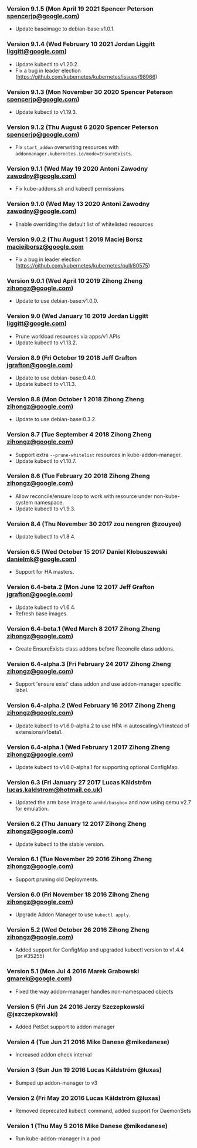 ### Version 9.1.5 (Mon April 19 2021 Spencer Peterson <spencerjp@google.com>)
 - Update baseimage to debian-base:v1.0.1.

### Version 9.1.4 (Wed February 10 2021 Jordan Liggitt <liggitt@google.com>)
 - Update kubectl to v1.20.2.
 - Fix a bug in leader election (https://github.com/kubernetes/kubernetes/issues/98966)

### Version 9.1.3 (Mon November 30 2020 Spencer Peterson <spencerjp@google.com>)
 - Update kubectl to v1.19.3.

### Version 9.1.2 (Thu August 6 2020 Spencer Peterson <spencerjp@google.com>)
 - Fix `start_addon` overwriting resources with `addonmanager.kubernetes.io/mode=EnsureExists`.

### Version 9.1.1 (Wed May 19 2020 Antoni Zawodny <zawodny@google.com>)
 - Fix kube-addons.sh and kubectl permissions

### Version 9.1.0 (Wed May 13 2020 Antoni Zawodny <zawodny@google.com>)
 - Enable overriding the default list of whitelisted resources

### Version 9.0.2  (Thu August 1 2019 Maciej Borsz <maciejborsz@google.com>
 - Fix a bug in leader election (https://github.com/kubernetes/kubernetes/pull/80575)

### Version 9.0.1  (Wed April 10 2019 Zihong Zheng <zihongz@google.com>)
 - Update to use debian-base:v1.0.0.

### Version 9.0  (Wed January 16 2019 Jordan Liggitt <liggitt@google.com>)
 - Prune workload resources via apps/v1 APIs
 - Update kubectl to v1.13.2.

### Version 8.9  (Fri October 19 2018 Jeff Grafton <jgrafton@google.com>)
 - Update to use debian-base:0.4.0.
 - Update kubectl to v1.11.3.

### Version 8.8  (Mon October 1 2018 Zihong Zheng <zihongz@google.com>)
 - Update to use debian-base:0.3.2.

### Version 8.7  (Tue September 4 2018 Zihong Zheng <zihongz@google.com>)
 - Support extra `--prune-whitelist` resources in kube-addon-manager.
 - Update kubectl to v1.10.7.

### Version 8.6  (Tue February 20 2018 Zihong Zheng <zihongz@google.com>)
 - Allow reconcile/ensure loop to work with resource under non-kube-system namespace.
 - Update kubectl to v1.9.3.

### Version 8.4  (Thu November 30 2017 zou nengren @zouyee)
 - Update kubectl to v1.8.4.

### Version 6.5  (Wed October 15 2017 Daniel Kłobuszewski <danielmk@google.com>)
 - Support for HA masters.

### Version 6.4-beta.2  (Mon June 12 2017 Jeff Grafton <jgrafton@google.com>)
 - Update kubectl to v1.6.4.
 - Refresh base images.

### Version 6.4-beta.1  (Wed March 8 2017 Zihong Zheng <zihongz@google.com>)
 - Create EnsureExists class addons before Reconcile class addons.

### Version 6.4-alpha.3  (Fri February 24 2017 Zihong Zheng <zihongz@google.com>)
 - Support 'ensure exist' class addon and use addon-manager specific label.

### Version 6.4-alpha.2 (Wed February 16 2017 Zihong Zheng <zihongz@google.com>)
 - Update kubectl to v1.6.0-alpha.2 to use HPA in autoscaling/v1 instead of extensions/v1beta1.

### Version 6.4-alpha.1 (Wed February 1 2017 Zihong Zheng <zihongz@google.com>)
 - Update kubectl to v1.6.0-alpha.1 for supporting optional ConfigMap.

### Version 6.3 (Fri January 27 2017 Lucas Käldström <lucas.kaldstrom@hotmail.co.uk>)
 - Updated the arm base image to `armhf/busybox` and now using qemu v2.7 for emulation.

### Version 6.2 (Thu January 12 2017 Zihong Zheng <zihongz@google.com>)
 - Update kubectl to the stable version.

### Version 6.1 (Tue November 29 2016 Zihong Zheng <zihongz@google.com>)
 - Support pruning old Deployments.

### Version 6.0 (Fri November 18 2016 Zihong Zheng <zihongz@google.com>)
 - Upgrade Addon Manager to use `kubectl apply`.

### Version 5.2 (Wed October 26 2016 Zihong Zheng <zihongz@google.com>)
 - Added support for ConfigMap and upgraded kubectl version to v1.4.4 (pr #35255)

### Version 5.1 (Mon Jul 4 2016 Marek Grabowski <gmarek@google.com>)
 - Fixed the way addon-manager handles non-namespaced objects

### Version 5 (Fri Jun 24 2016 Jerzy Szczepkowski @jszczepkowski)
 - Added PetSet support to addon manager

### Version 4 (Tue Jun 21 2016 Mike Danese @mikedanese)
 - Increased addon check interval

### Version 3 (Sun Jun 19 2016 Lucas Käldström @luxas)
 - Bumped up addon-manager to v3

### Version 2 (Fri May 20 2016 Lucas Käldström @luxas)
 - Removed deprecated kubectl command, added support for DaemonSets

### Version 1 (Thu May 5 2016 Mike Danese @mikedanese)
 - Run kube-addon-manager in a pod
